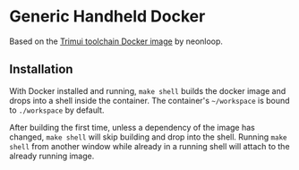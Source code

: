 # Generic Handheld Docker

Based on the [Trimui toolchain Docker image](https://git.crowdedwood.com/trimui-toolchain/) by neonloop.

## Installation

With Docker installed and running, `make shell` builds the docker image and drops into a shell inside the container. The container's `~/workspace` is bound to `./workspace` by default.

After building the first time, unless a dependency of the image has changed, `make shell` will skip building and drop into the shell. Running `make shell` from another window while already in a running shell will attach to the already running image.

